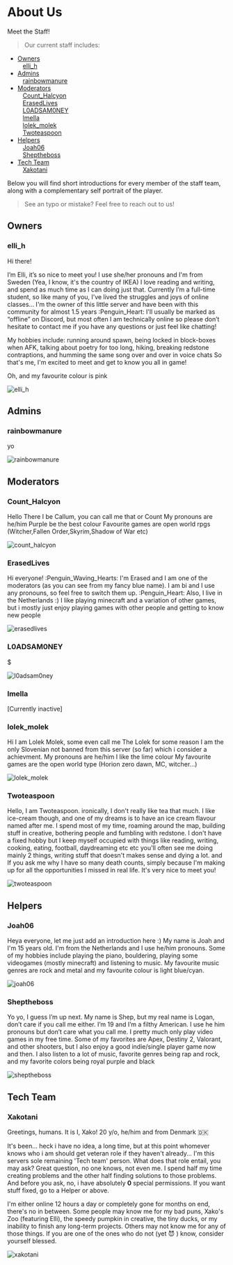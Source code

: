 # About Us

Meet the Staff!
> Our current staff includes:

+ [Owners](#owners)<br/>
&nbsp;&nbsp; [elli_h](#elli_h)<br/>
+ [Admins](#admins)<br/>
&nbsp;&nbsp; [rainbowmanure](#rainbowmanure)<br/>
+ [Moderators](#moderators)<br/>
&nbsp;&nbsp; [Count_Halcyon](#count_halcyon)<br/>
&nbsp;&nbsp; [ErasedLives](#erasedlives)<br/>
&nbsp;&nbsp; [L0ADSAM0NEY](#l0adsam0ney)<br/>
&nbsp;&nbsp; [lmella](#lmella)<br/>
&nbsp;&nbsp; [lolek_molek](#lolek_molek)<br/>
&nbsp;&nbsp; [Twoteaspoon](#twoteaspoon)<br/>
+ [Helpers](#helpers)<br/>
&nbsp;&nbsp; [Joah06](#joah06)<br/>
&nbsp;&nbsp; [Sheptheboss](#sheptheboss)<br/>
+ [Tech Team](#tech-team)<br/>
&nbsp;&nbsp; [Xakotani](#xakotani)<br/>

Below you will find short introductions for every member of the staff team, along with a complementary self portrait of the player.
> See an typo or mistake? Feel free to reach out to us!

## Owners
### elli_h
Hi there! 

I’m Elli, it’s so nice to meet you!
I use she/her pronouns and I'm from Sweden (Yea, I know, it's the country of IKEA) I love reading and writing, and spend as much time as I can doing just that. Currently I’m a full-time student, so like many of you, I’ve lived the struggles and joys of online classes...
I'm the owner of this little server and have been with this community for almost 1.5 years :Penguin_Heart: I'll usually be marked as “offline” on Discord, but most often I am technically online so please don’t hesitate to contact me if you have any questions or just feel like chatting! 

My hobbies include: running around spawn, being locked in block-boxes when AFK, talking about poetry for too long, hiking, breaking redstone contraptions, and humming the same song over and over in voice chats
So that's me, I'm excited to meet and get to know you all in game! 

Oh, and my favourite colour is pink

![elli_h](https://github.com/NewHorizonsMC/.github/blob/main/lib/screenshots/staffPortraits/elli_h.png)

## Admins
### rainbowmanure
yo

![rainbowmanure](https://github.com/NewHorizonsMC/.github/blob/main/lib/screenshots/staffPortraits/rainbowmanure.png)

## Moderators
### Count_Halcyon
Hello There
I be Callum, you can call me that or Count
My pronouns are he/him
Purple be the best colour
Favourite games are open world rpgs (Witcher,Fallen Order,Skyrim,Shadow of War etc)

![count_halcyon](https://github.com/NewHorizonsMC/.github/blob/main/lib/screenshots/staffPortraits/count_haclyon.png)

### ErasedLives
Hi everyone! :Penguin_Waving_Hearts: 
I'm Erased and I am one of the moderators (as you can see from my fancy blue name).
I am bi and I use any pronouns, so feel free to switch them up. :Penguin_Heart: 
Also, I live in the Netherlands :)
I like playing minecraft and a variation of other games, but i mostly just enjoy playing games with other people and getting to know new people

![erasedlives](https://github.com/NewHorizonsMC/.github/blob/main/lib/screenshots/staffPortraits/erasedlives.png)

### L0ADSAM0NEY
$

![l0adsam0ney](https://github.com/NewHorizonsMC/.github/blob/main/lib/screenshots/staffPortraits/l0adsam0ney.png)

### lmella
\[Currently inactive\]

### lolek_molek
Hi
I am Lolek Molek, some even call me The Lolek for some reason 
I am the only Slovenian not banned from this server (so far) which i consider a achievment.
My pronouns are he/him
I like the lime colour
My favourite games are the open world type (Horion zero dawn, MC, witcher...)

![lolek_molek](https://github.com/NewHorizonsMC/.github/blob/main/lib/screenshots/staffPortraits/lolek_molek.png)

### Twoteaspoon
Hello,
I am Twoteaspoon.
ironically, I don't really like tea that much.
I like ice-cream though, and one of my dreams is to have an ice cream flavour named after me.
I spend most of my time, roaming around the map, building stuff in creative, bothering people and fumbling with redstone.
I don't have a fixed hobby but I keep myself occupied with things like reading, writing, cooking, eating, football, daydreaming etc etc
you'll often see me doing mainly 2 things, writing stuff that doesn't makes sense and dying a lot.
and If you ask me why I have so many death counts,
simply because I'm making up for all the opportunities I missed in real life.
It's very nice to meet you! 

![twoteaspoon](https://github.com/NewHorizonsMC/.github/blob/main/lib/screenshots/staffPortraits/twoteaspoon.png)

## Helpers
### Joah06
Heya everyone, let me just add an introduction here :)
My name is Joah and I'm 15 years old. I'm from the Netherlands and I use he/him pronouns. 
Some of my hobbies include playing the piano, bouldering, playing some videogames (mostly minecraft) and listening to music. My favourite music genres are rock and metal and my favourite colour is light blue/cyan.

![joah06](https://github.com/NewHorizonsMC/.github/blob/main/lib/screenshots/staffPortraits/joah06.png)

### Sheptheboss
Yo yo, I guess I’m up next. My name is Shep, but my real name is Logan, don’t care if you call me either. 
I’m 19 and I’m a filthy American. I use he him pronouns but don’t care what you call me.
I pretty much only play video games in my free time. Some of my favorites are Apex, Destiny 2, Valorant, and other shooters, but I also enjoy a good indie/single player game now and then.
I also listen to a lot of music, favorite genres being rap and rock, and my favorite colors being royal purple and black

![sheptheboss](https://github.com/NewHorizonsMC/.github/blob/main/lib/screenshots/staffPortraits/sheptheboss.png)

## Tech Team
### Xakotani
Greetings, humans. It is I, Xako!
20 y/o, he/him and from Denmark 🇩🇰 

It's been... heck i have no idea, a long time, but at this point whomever knows who i am should get veteran role if they haven't already...
I'm this servers sole remaining 'Tech team' person. What does that role entail, you may ask? Great question, no one knows, not even me.
I spend half my time creating problems and the other half finding solutions to those problems.
And before you ask, no, i have absolutely **0** special permissions. If you want stuff fixed, go to a Helper or above.

I'm either online 12 hours a day or completely gone for months on end, there's no in between.
Some people may know me for my bad puns, Xako's Zoo (featuring Elli), the speedy pumpkin in creative, the tiny ducks, or my inability to finish any long-term projects.
Others may not know me for any of those things. If you are one of the ones who do not (yet 😈 ) know, consider yourself blessed.

![xakotani](https://github.com/NewHorizonsMC/.github/blob/main/lib/screenshots/staffPortraits/xakotani.png)
